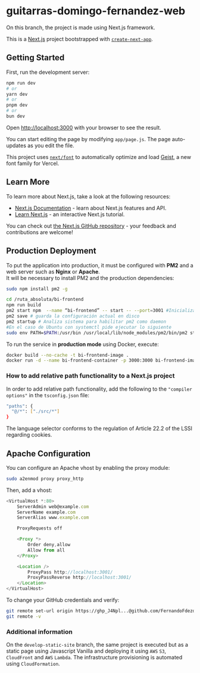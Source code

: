# guitarras-domingo-fernandez-web

On this branch, the project is made using Next.js framework.

This is a [Next.js](https://nextjs.org) project bootstrapped with [`create-next-app`](https://github.com/vercel/next.js/tree/canary/packages/create-next-app).

## Getting Started

First, run the development server:

```bash
npm run dev
# or
yarn dev
# or
pnpm dev
# or
bun dev
```

Open [http://localhost:3000](http://localhost:3000) with your browser to see the result.

You can start editing the page by modifying `app/page.js`. The page auto-updates as you edit the file.

This project uses [`next/font`](https://nextjs.org/docs/app/building-your-application/optimizing/fonts) to automatically optimize and load [Geist](https://vercel.com/font), a new font family for Vercel.

## Learn More

To learn more about Next.js, take a look at the following resources:

- [Next.js Documentation](https://nextjs.org/docs) - learn about Next.js features and API.
- [Learn Next.js](https://nextjs.org/learn) - an interactive Next.js tutorial.

You can check out [the Next.js GitHub repository](https://github.com/vercel/next.js) - your feedback and contributions are welcome!

## Production Deployment

To put the application into production, it must be configured with **PM2** and a web server such as **Nginx** or **Apache**.  
It will be necessary to install PM2 and the production dependencies:

```bash
sudo npm install pm2 -g

cd /ruta_absoluta/bi-frontend
npm run build
pm2 start npm  --name “bi-frontend” -- start -- --port=3001 #Inicializa hilo con pm2 escuchando al puerto 3001
pm2 save # guarda la configuración actual en disco
pm2 startup # Analiza sistema para habilitar pm2 como daemon
#En el caso de Ubuntu con systemctl pide ejecutar lo siguiente
sudo env PATH=$PATH:/usr/bin /usr/local/lib/node_modules/pm2/bin/pm2 startup systemd -u ubuntu --hp /home/ubuntu
```

To run the service in **production mode** using Docker, execute:

```bash
docker build --no-cache -t bi-frontend-image .
docker run -d --name bi-frontend-container -p 3000:3000 bi-frontend-image
```


### How to add relative path functionality to a Next.js project

In order to add relative path functionality, add the following to the `"compiler options"` in the `tsconfig.json` file:

```bash
"paths": {
  "@/*": ["./src/*"]
}
```

The language selector conforms to the regulation of Article 22.2 of the LSSI regarding cookies.

## Apache Configuration

You can configure an Apache vhost by enabling the proxy module:

```bash
sudo a2enmod proxy proxy_http
```

Then, add a vhost:

```typescript
<VirtualHost *:80>
    ServerAdmin web@example.com
    ServerName example.com
    ServerAlias www.example.com 

    ProxyRequests off

    <Proxy *>
        Order deny,allow
        Allow from all
    </Proxy>

    <Location />
        ProxyPass http://localhost:3001/
        ProxyPassReverse http://localhost:3001/
    </Location>
</VirtualHost>
```

To change your GitHub credentials and verify:
```bash
git remote set-url origin https://ghp_J4Npl...@github.com/FernandoFdezdC/guitarras-domingo-fernandez-web.git
git remote -v
```


### Additional information

On the `develop-static-site` branch, the same project is executed but as a static page using Javascript Vanilla and deploying it using `AWS` `S3`, `CloudFront` and `AWS` `Lambda`. The infrastructure provisioning is automated using `CloudFormation`.